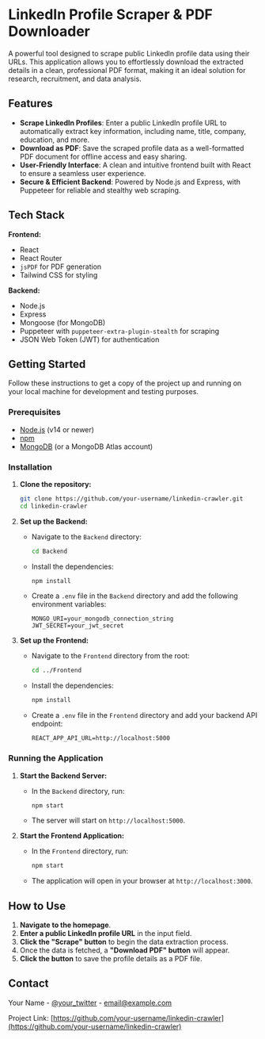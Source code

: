 # LinkedIn Profile Scraper & PDF Downloader

A powerful tool designed to scrape public LinkedIn profile data using their URLs. This application allows you to effortlessly download the extracted details in a clean, professional PDF format, making it an ideal solution for research, recruitment, and data analysis.

## Features

- **Scrape LinkedIn Profiles**: Enter a public LinkedIn profile URL to automatically extract key information, including name, title, company, education, and more.
- **Download as PDF**: Save the scraped profile data as a well-formatted PDF document for offline access and easy sharing.
- **User-Friendly Interface**: A clean and intuitive frontend built with React to ensure a seamless user experience.
- **Secure & Efficient Backend**: Powered by Node.js and Express, with Puppeteer for reliable and stealthy web scraping.

## Tech Stack

**Frontend:**
- React
- React Router
- `jsPDF` for PDF generation
- Tailwind CSS for styling

**Backend:**
- Node.js
- Express
- Mongoose (for MongoDB)
- Puppeteer with `puppeteer-extra-plugin-stealth` for scraping
- JSON Web Token (JWT) for authentication

## Getting Started

Follow these instructions to get a copy of the project up and running on your local machine for development and testing purposes.

### Prerequisites

- [Node.js](https://nodejs.org/en/) (v14 or newer)
- [npm](https://www.npmjs.com/)
- [MongoDB](https://www.mongodb.com/try/download/community) (or a MongoDB Atlas account)

### Installation

1. **Clone the repository:**
   ```sh
   git clone https://github.com/your-username/linkedin-crawler.git
   cd linkedin-crawler
   ```

2. **Set up the Backend:**
   - Navigate to the `Backend` directory:
     ```sh
     cd Backend
     ```
   - Install the dependencies:
     ```sh
     npm install
     ```
   - Create a `.env` file in the `Backend` directory and add the following environment variables:
     ```env
     MONGO_URI=your_mongodb_connection_string
     JWT_SECRET=your_jwt_secret
     ```

3. **Set up the Frontend:**
   - Navigate to the `Frontend` directory from the root:
     ```sh
     cd ../Frontend
     ```
   - Install the dependencies:
     ```sh
     npm install
     ```
   - Create a `.env` file in the `Frontend` directory and add your backend API endpoint:
     ```env
     REACT_APP_API_URL=http://localhost:5000
     ```

### Running the Application

1. **Start the Backend Server:**
   - In the `Backend` directory, run:
     ```sh
     npm start
     ```
   - The server will start on `http://localhost:5000`.

2. **Start the Frontend Application:**
   - In the `Frontend` directory, run:
     ```sh
     npm start
     ```
   - The application will open in your browser at `http://localhost:3000`.

## How to Use

1. **Navigate to the homepage**.
2. **Enter a public LinkedIn profile URL** in the input field.
3. **Click the "Scrape" button** to begin the data extraction process.
4. Once the data is fetched, a **"Download PDF" button** will appear.
5. **Click the button** to save the profile details as a PDF file.

## Contact

Your Name - [@your_twitter](https://twitter.com/your_twitter) - email@example.com

Project Link: [https://github.com/your-username/linkedin-crawler](https://github.com/your-username/linkedin-crawler)
